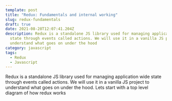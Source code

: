 ```yaml
---
template: post
title: "Redux: Fundamentals and internal working"
slug: redux-fundamentals
draft: true
date: 2021-08-28T12:07:41.204Z
description: Redux is a standalone JS library used for managing application wide
  state through events called actions. We will use it in a vanilla JS project to
  understand what goes on under the hood
category: javascript
tags:
  - Redux
  - Javascript
---
```

Redux is a standalone JS library used for managing application wide state through events called actions. We will use it in a vanilla JS project to understand what goes on under the hood. Lets start with a top level diagram of how redux works